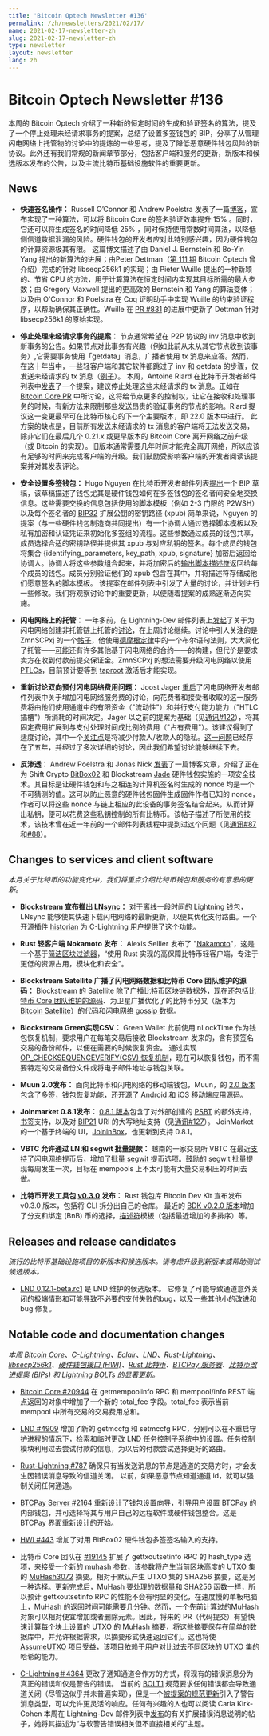 ```yaml
---
title: 'Bitcoin Optech Newsletter #136'
permalink: /zh/newsletters/2021/02/17/
name: 2021-02-17-newsletter-zh 
slug: 2021-02-17-newsletter-zh 
type: newsletter
layout: newsletter
lang: zh
---
```


# Bitcoin Optech Newsletter #136

本周的 Bitcoin Optech 介绍了一种新的恒定时间的生成和验证签名的算法，提及了一个停止处理未经请求事务的提案，总结了设置多签钱包的 BIP，分享了从管理闪电网络上托管物的讨论中的提炼的一些思考，提及了降低恶意硬件钱包风险的新协议。此外还有我们常规的新闻章节部分，包括客户端和服务的更新，新版本和候选版本发布的公告，以及主流比特币基础设施软件的重要更新。

## News

* **快速签名操作：** Russell O’Connor 和 Andrew Poelstra 发表了一篇[博客](https://medium.com/blockstream/a-formal-proof-of-safegcd-bounds-695e1735a348)，宣布实现了一种算法，可以将 Bitcoin Core 的签名验证效率提升 15% 。同时，它还可以将生成签名的时间降低 25% ，同时保持使用常数时间算法，以降低侧信道数据泄漏的风险。硬件钱包的开发者应对此特别感兴趣，因为硬件钱包的计算资源极其有限。
这篇博文描述了由 Daniel J. Bernstein 和 Bo-Yin Yang 提出的新算法的进展；由Peter Dettman（[第 111 期](https://bitcoinops.org/en/newsletters/2020/08/19/#proposed-uniform-tiebreaker-in-schnorr-signatures) Bitcoin Optech 曾介绍）完成的针对 libsecp256k1 的实现；由 Pieter Wuille 提出的一种新颖的、节省 CPU 的方法，用于计算算法在恒定时间内实现其目标所需的最大步数；由 Gregory Maxwell 提出的更高效的 Bernstein 和 Yang 的算法变体；以及由 O'Connor 和 Poelstra 在 Coq 证明助手中实现 Wuille 的约束验证程序，以帮助确保其正确性。Wuille 在 [PR #831](https://github.com/bitcoin-core/secp256k1/issues/831) 的进展中更新了 Dettman 针对 libsecp256k1 的原始实现。

* **停止处理未经请求事务的提案：** 节点通常希望在 P2P 协议的 inv 消息中收到新事务的公告。如果节点对此事务有兴趣（例如此前从未从其它节点收到该事务）,它需要事务使用「getdata」消息，广播者使用 tx 消息来应答。然而，在这十年当中，一些轻客户端和其它软件都跳过了 inv 和 getdata 的步骤，仅发送未经请求的 tx 消息（[例子](https://github.com/bitcoinj/bitcoinj/blob/7d2d8d7792ec5f4ce07ff82980b4e723993221e8/core/src/main/java/org/bitcoinj/core/TransactionBroadcast.java#L145)）。
本周，Antoine Riard 在比特币开发者邮件列表中[发表](https://lists.linuxfoundation.org/pipermail/bitcoin-dev/2021-February/018391.html)了一个提案，建议停止处理这些未经请求的 tx 消息。正如在 [Bitcoin Core PR](https://github.com/bitcoin/bitcoin/issues/20277) 中所讨论，这将给节点更多的控制权，让它在接收和处理事务的时候，有新方法来限制那些发送昂贵的验证事务的节点的影响。Riard 提议这一变更最早可在比特币核心的下一个主要版本，即 22.0 版本中进行。
此方案的缺点是，目前所有发送未经请求的 tx 消息的客户端将无法发送交易，除非它们在最后几个 0.21.x 或更早版本的 Bitcoin Core 离开网络之前升级（或 Bitcoin 的实现）。旧版本通常需要几年时间才能完全离开网络，所以应该有足够的时间来完成客户端的升级。我们鼓励受影响客户端的开发者阅读该提案并对其发表评论。

* **安全设置多签钱包：** Hugo Nguyen 在比特币开发者邮件列表[提出](https://github.com/bitcoin/bips/blob/master/bip-0032.mediawiki)一个 BIP 草稿，该草稿描述了钱包尤其是硬件钱包如何在多签钱包的签名者间安全地交换信息。这些需要交换的信息包括使用的脚本模板（例如 2-3 门限的 P2WSH）以及每个签名者的 [BIP32](https://github.com/bitcoin/bips/blob/master/bip-0032.mediawiki) 扩展公钥的密钥路径 (xpub)
简单来说，Nguyen 的提案（与一些硬件钱包制造商共同提出）有一个协调人通过选择脚本模板以及私有加密和认证凭证来初始化多签组的流程。这些参数通过成员的钱包共享，成员选择合适的密钥路径并提供其 xpub 与对应私钥的签名。每个成员的钱包将集合 {identifying_parameters, key_path, xpub, signature} 加密后返回给协调人。协调人将这些参数组合起来，并将加密后的[输出脚本描述符](https://bitcoinops.org/en/topics/output-script-descriptors/)返回给每个成员的钱包。成员分别验证他们的 xpub 包含在其中，并将描述符存储成他们愿意签名的脚本模板。
该提案在邮件列表中引发了大量的讨论，并计划进行一些修改。我们将观察讨论中的重要更新，以便随着提案的成熟逐渐迈向实施。
* **闪电网络上的托管：** 一年多前，在 Lightning-Dev 邮件列表上[发起](https://lists.linuxfoundation.org/pipermail/lightning-dev/2019-June/002028.html)了关于为闪电网络创建非托管链上托管的[讨论](https://lists.linuxfoundation.org/pipermail/lightning-dev/2021-February/002948.html)，在上周讨论继续。讨论中引人关注的是 ZmnSCPxj 的一个[帖子](https://lists.linuxfoundation.org/pipermail/lightning-dev/2021-February/002955.html)，他使用[德摩根定律](https://en.wikipedia.org/wiki/De_Morgan's_laws)中的一个布尔语句法则，大大简化了托管——[可能](https://lists.linuxfoundation.org/pipermail/lightning-dev/2021-February/002970.html)还有许多其他基于闪电网络的合约——的构建，但代价是要求卖方在收到付款前提交保证金。ZmnSCPxj 的想法需要升级闪电网络以使用 [PTLCs](https://bitcoinops.org/en/topics/ptlc/)，目前预计要等到 [taproot](https://bitcoinops.org/en/topics/taproot/) 激活后才能实现。
* **重新讨论双向预付闪电网络费用问题：** Joost Jager [重启](https://lists.linuxfoundation.org/pipermail/lightning-dev/2021-February/002958.html)了闪电网络开发者邮件列表中关于增加闪电网络服务费的讨论，向花费者和接受者收取的这一服务费将由他们使用通道中的有限资金（"流动性"）和并行支付能力能力（"HTLC插槽"）所消耗的时间决定。Jager 以之前的提案为基础（见[通讯#122](https://bitcoinops.org/en/newsletters/2020/11/04/#bi-directional-upfront-fees-for-ln)），将其固定费用扩展到与支付处理时间成比例的费用（"占有费用"）。该建议得到了适度讨论，其中一个[关注点](https://lists.linuxfoundation.org/pipermail/lightning-dev/2021-February/002967.html)是将减少付款人/收款人的隐私。[这一问题](https://lists.linuxfoundation.org/pipermail/lightning-dev/2015-August/000135.html)已经存在了五年，并经过了多次详细的讨论，因此我们希望讨论能够继续下去。
* **反渗透：** Andrew Poelstra 和 Jonas Nick [发表](https://medium.com/blockstream/anti-exfil-stopping-key-exfiltration-589f02facc2e)了一篇博客文章，介绍了正在为 Shift Crypto [BitBox02](https://shiftcrypto.ch/bitbox02/) 和 Blockstream [Jade](https://blockstream.com/jade/) 硬件钱包实施的一项安全技术。其目标是让硬件钱包和与之相连的计算机签名时生成的 nonce 均是一个不可猜测的值。这可以防止恶意的硬件钱包固件生成固件作者已知的 nonce，作者可以将这些 nonce 与链上相应的此设备的事务签名结合起来，从而计算出私钥，便可以花费这些私钥控制的所有比特币。该帖子描述了所使用的技术，该技术曾在近一年前的一个邮件列表线程中提到过这个问题（见[通讯#87](https://bitcoinops.org/en/newsletters/2020/03/04/#proposal-to-standardize-an-exfiltration-resistant-nonce-protocol)和[#88](https://bitcoinops.org/en/newsletters/2020/03/11/#exfiltration-resistant-nonce-protocols)）。

## Changes to services and client software

*本月关于比特币的功能变化中，我们将重点介绍比特币钱包和服务的有意思的更新。*

* **Blockstream 宣布推出 [LNsync](https://blockstream.com/2021/01/22/en-lnsync-getting-your-lightning-node-up-to-speed-quickly/)：** 对于离线一段时间的 Lightning 钱包，LNsync 能够使其快速下载闪电网络的最新更新，以便其优化支付路由。一个开源插件 [historian](https://github.com/lightningd/plugins/tree/master/historian) 为 C-Lightning 用户提供了这个功能。

* **Rust 轻客户端 Nokamoto 发布：** Alexis Sellier 发布了 "[Nakamoto](https://cloudhead.io/nakamoto/)"，这是一个基于[简洁区块过滤器](https://bitcoinops.org/en/topics/compact-block-filters/)，“使用 Rust 实现的高保障比特币轻客户端，专注于更低的资源占用，模块化和安全”。

* **Blockstream Satellite 广播了闪电网络数据和比特币 Core 团队维护的源码：** Blockstream 的 Satellite 除了广播比特币区块链数据外，现在还包括[比特币 Core 团队维护的源码](https://blockstream.com/2021/02/02/en-blockstream-provides-backup-satellite-broadcast-for-bitcoin-core-source-code/)、为卫星广播优化了的比特币分叉（版本为 [Bitcoin Satellite](https://github.com/Blockstream/bitcoinsatellite)）的代码和[闪电网络 gossip 数据](https://blockstream.com/2021/01/29/en-new-blockstream-satellite-updates/)。
* **Blockstream Green实现CSV：** Green Wallet 此前使用 nLockTime 作为钱包恢复机制，要求用户在每笔交易后接收 Blockstream 发来的，含有预签名交易的备份邮件，以便在需要的时候恢复资金。 通过实现 [OP_CHECKSEQUENCEVERIFY(CSV) 恢复机制](https://blockstream.com/2021/01/25/en-blockstream-green-bitcoin-wallets-now-using-checksequenceverify-timelocks/)，现在可以恢复钱包，而不需要特定的交易备份文件或将电子邮件地址与钱包关联。
* **Muun 2.0发布：** 面向比特币和闪电网络的移动端钱包，Muun，的 [2.0 版本](https://medium.com/muunwallet/announcing-muun-2-0-d61b0844dc0a)包含了多签，钱包恢复功能，还开源了 Android 和 iOS 移动端应用源码。
* **Joinmarket 0.8.1发布：** [0.8.1 版本](https://github.com/JoinMarket-Org/joinmarket-clientserver/blob/master/docs/release-notes/release-notes-0.8.1.md)包含了对外部创建的 [PSBT](https://bitcoinops.org/en/topics/psbt/) 的额外支持，[书签](https://bitcoinops.org/en/topics/signet/)支持，以及对 [BIP21](https://github.com/bitcoin/bips/blob/master/bip-0021.mediawiki) URI 的大写地址支持（见[通讯#127](https://bitcoinops.org/en/newsletters/2020/12/09/#thwarted-upgrade-to-uppercase-bech32-qr-codes)）。 JoinMarket 的一个基于终端的 UI，[JoininBox](https://github.com/openoms/joininbox)，也更新到支持 0.8.1。
* **VBTC 允许通过 LN 和 segwit 批量提款：** 越南的一家交易所 VBTC 在最近[支持了闪电网络提币](https://blog.vbtc.exchange/2020/how-to-withdraw-bitcoin-lightning-network-tutorial-3)后，[增加了批量 segwit 提币选项](https://blog.vbtc.exchange/2021/batched-segwit-withdrawals-tutorial-5)。鼓励的 segwit 批量提现每周发生一次，目标在 mempools 上不太可能有大量交易积压的时间去做。
* **比特币开发工具包 [v0.3.0](https://bitcoindevkit.org/blog/2021/01/release-v0.3.0/) 发布：** Rust 钱包库 Bitcoin Dev Kit 宣布发布 v0.3.0 版本，包括将 CLI 拆分出自己的仓库。 最近的 [BDK v0.2.0 版本](https://bitcoindevkit.org/blog/2020/12/release-v0.2.0/)增加了分支和绑定 (BnB) 币的选择，[描述符](https://bitcoinops.org/en/topics/output-script-descriptors/)模板（包括最近增加的多排序）等。

## Releases and release candidates

*流行的比特币基础设施项目的新版本和候选版本。请考虑升级到新版本或帮助测试候选版本。*

* [LND 0.12.1-beta.rc1](https://github.com/lightningnetwork/lnd/releases/tag/v0.12.1-beta.rc1) 是 LND 维护的候选版本。 它修复了可能导致通道意外关闭的极端情形和可能导致不必要的支付失败的bug，以及一些其他小的改进和 bug 修复。

## Notable code and documentation changes


*本周 [Bitcoin Core](https://github.com/bitcoin/bitcoin)、[C-Lightning](https://github.com/ElementsProject/lightning)、[Eclair](https://github.com/ACINQ/eclair)、[LND](https://github.com/lightningnetwork/lnd/)、[Rust-Lightning](https://github.com/rust-bitcoin/rust-lightning)、[libsecp256k1](https://github.com/bitcoin-core/secp256k1)、[硬件钱包接口 (HWI)](https://github.com/bitcoin-core/HWI)、[Rust 比特币](https://github.com/rust-bitcoin/rust-bitcoin)、[BTCPay 服务器](https://github.com/btcpayserver/btcpayserver/)、[比特币改进提案 (BIPs)](https://github.com/bitcoin/bips/) 和 [Lightning BOLTs](https://github.com/lightningnetwork/lightning-rfc/) 的显著更新。*

* [Bitcoin Core #20944](https://github.com/bitcoin/bitcoin/issues/20944) 在 getmempoolinfo RPC 和 mempool/info REST 端点返回的对象中增加了一个新的 total_fee 字段。total_fee 表示当前 mempool 中所有交易的交易费用总和。

* [LND #4909](https://github.com/lightningnetwork/lnd/issues/4909) 增加了新的 getmccfg 和 setmccfg RPC，分别可以在不重启守护进程的情况下，检索和临时更改 LND 任务控制子系统中的设置。任务控制模块利用过去尝试付款的信息，为以后的付款尝试选择更好的路由。

* [Rust-Lightning #787](https://github.com/rust-bitcoin/rust-lightning/issues/787) 确保只有当发送消息的节点是通道的交易方时，才会发生因错误消息导致的信道关闭。 以前，如果恶意节点知道通道 id，就可以强制关闭任何通道。

* [BTCPay Server #2164](https://github.com/btcpayserver/btcpayserver/issues/2164) 重新设计了钱包设置向导，引导用户设置 BTCPay 的内部钱包，并可选择将其与用户自己的远程软件或硬件钱包整合。这是 BTCPay 界面重新设计的开始。

* [HWI #443](https://github.com/bitcoin-core/HWI/issues/443) 增加了对用 BitBox02 硬件钱包多签签名输入的支持。

* 比特币 Core 团队在 [#19145](https://github.com/bitcoin/bitcoin/issues/19145) 扩展了 gettxoutsetinfo RPC 的 hash_type 选项，来接受一个新的 muhash 参数，该参数将产生当前区块高度的 UTXO 集的 [MuHash3072](https://bitcoinops.org/en/newsletters/2021/01/13/#bitcoin-core-19055) 摘要。相对于默认产生 UTXO 集的 SHA256 摘要，这是另一种选择。更新完成后，MuHash 要处理的数据量和 SHA256 函数一样，所以预计 gettxoutsetinfo RPC 的性能不会有明显的变化，在速度慢的单板电脑上，MuHash 的返回时间可能需要几分钟。然而，一个先前计算过的MuHash 对象可以相对便宜增加或者删除元素。因此，将来的 PR（代码提交）有望快速计算每个块上设置的 UTXO 的 MuHash 摘要，将这些摘要保存在简单的数据库中，并允许根据需求，以摘要形式快速返回它们。这也将使 [AssumeUTXO](https://bitcoinops.org/en/topics/assumeutxo/) 项目受益，该项目依赖于用户对比过去不同区块的 UTXO 集的哈希的能力。

* [C-Lightning＃4364](https://github.com/ElementsProject/lightning/issues/4364) 更改了通知通道合作方的方式，将现有的错误消息分为真正的错误和仅是警告的错误。 当前的 [BOLT1](https://github.com/lightningnetwork/lightning-rfc/blob/master/01-messaging.md) 规范要求任何错误都会导致通道关闭（尽管这似乎并未普遍实现），但是一个[被提案的规范更新](https://github.com/lightningnetwork/lightning-rfc/issues/834)引入了警告消息类型，可以允许更灵活的响应。任何有兴趣的人也可以阅读 Carla Kirk-Cohen 本周在 Lightning-Dev 邮件列表中[发布](https://lists.linuxfoundation.org/pipermail/lightning-dev/2021-February/002964.html)的有关扩展错误消息说明的帖子，她将其描述为“与软警告错误相关但不直接相关的”主题。